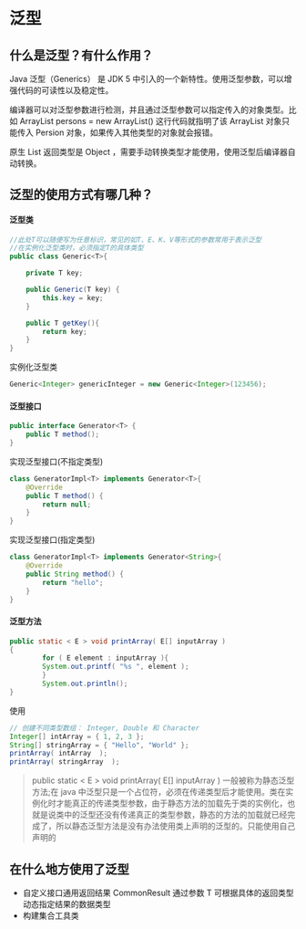 # 泛型

## 什么是泛型？有什么作用？

Java 泛型（Generics） 是 JDK 5 中引入的一个新特性。使用泛型参数，可以增强代码的可读性以及稳定性。

编译器可以对泛型参数进行检测，并且通过泛型参数可以指定传入的对象类型。比如 ArrayList<Persion> persons = new ArrayList<Persion>() 这行代码就指明了该 ArrayList 对象只能传入 Persion 对象，如果传入其他类型的对象就会报错。

原生 List 返回类型是 Object ，需要手动转换类型才能使用，使用泛型后编译器自动转换。


## 泛型的使用方式有哪几种？
<!-- tabs:start -->
#### **泛型类**
```java
//此处T可以随便写为任意标识，常见的如T、E、K、V等形式的参数常用于表示泛型
//在实例化泛型类时，必须指定T的具体类型
public class Generic<T>{

    private T key;

    public Generic(T key) {
        this.key = key;
    }

    public T getKey(){
        return key;
    }
}
```
实例化泛型类
```java
Generic<Integer> genericInteger = new Generic<Integer>(123456);
```
#### **泛型接口**
```java
public interface Generator<T> {
    public T method();
}
```
实现泛型接口(不指定类型)
```java
class GeneratorImpl<T> implements Generator<T>{
    @Override
    public T method() {
        return null;
    }
}
```
实现泛型接口(指定类型)
```java
class GeneratorImpl<T> implements Generator<String>{
    @Override
    public String method() {
        return "hello";
    }
}
```
#### **泛型方法**
```java
public static < E > void printArray( E[] inputArray )
{
        for ( E element : inputArray ){
        System.out.printf( "%s ", element );
        }
        System.out.println();
}
```
使用
```java
// 创建不同类型数组： Integer, Double 和 Character
Integer[] intArray = { 1, 2, 3 };
String[] stringArray = { "Hello", "World" };
printArray( intArray  );
printArray( stringArray  );
```
> public static < E > void printArray( E[] inputArray ) 一般被称为静态泛型方法;在 java 中泛型只是一个占位符，必须在传递类型后才能使用。类在实例化时才能真正的传递类型参数，由于静态方法的加载先于类的实例化，也就是说类中的泛型还没有传递真正的类型参数，静态的方法的加载就已经完成了，所以静态泛型方法是没有办法使用类上声明的泛型的。只能使用自己声明的<E>

<!-- tabs:end -->

## 在什么地方使用了泛型

* 自定义接口通用返回结果 CommonResult<T> 通过参数 T 可根据具体的返回类型动态指定结果的数据类型
* 构建集合工具类

